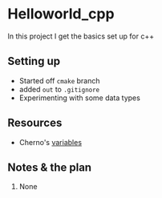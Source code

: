 # Helloworld_cpp

In this project I get the basics set up for c++

## Setting up

* Started off `cmake` branch
* added `out` to `.gitignore`
* Experimenting with some data types

## Resources

* Cherno's [variables](https://www.youtube.com/watch?v=zB9RI8_wExo&list=PLlrATfBNZ98dudnM48yfGUldqGD0S4FFb&index=8&pp=iAQB)


## Notes & the plan

1. None
